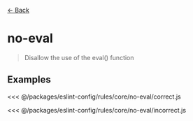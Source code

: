 [&#x2190; Back](./)
# no-eval <badge text="error" type="error" vertical="middle"/>

> Disallow the use of the eval() function


## Examples

<code-highlight>
 
<div slot="correct">

<<< @/packages/eslint-config/rules/core/no-eval/correct.js

</div>

 
<div slot="incorrect">

<<< @/packages/eslint-config/rules/core/no-eval/incorrect.js

</div>

 
</code-highlight>

